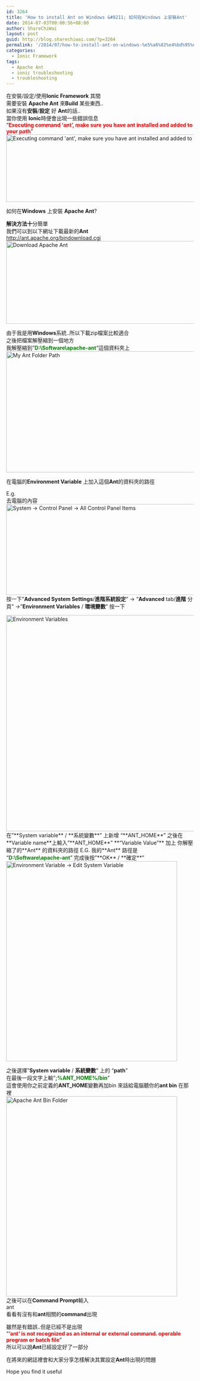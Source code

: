 ```yaml
---
id: 3264
title: 'How to install Ant on Windows &#8211; 如何在Windows 上安裝Ant'
date: 2014-07-03T00:00:56+08:00
author: ShareChiWai
layout: post
guid: http://blog.sharechiwai.com/?p=3264
permalink: '/2014/07/how-to-install-ant-on-windows-%e5%a6%82%e4%bd%95%e5%9c%a8windows-%e4%b8%8a%e5%ae%89%e8%a3%9dant/'
categories:
  - Ionic Framework
tags:
  - Apache Ant
  - ionic troubleshooting
  - troubleshooting
---
```

在安裝/設定/使用**Ionic Framework** 其間  
需要安裝 **Apache Ant** 來**Build** 某些東西..  
如果沒有**安裝**/**設定** 好 **Ant**的話..  
當你使用 **Ionic**時便會出現一些錯誤信息  
&#8220;<span style="color: #ff0000;"><strong>Executing command &#8216;ant&#8217;, make sure you have ant installed and added to your path</strong></span>&#8221;  
<img class="alignnone" src="https://i2.wp.com/farm6.static.flickr.com/5553/14820711775_231686ff1c_z.jpg?resize=625%2C181" alt="Executing command 'ant', make sure you have ant installed and added to your path" width="625" height="181" data-recalc-dims="1" /> 

如何在**Windows** 上安裝 **Apache Ant**?

**解決方法十**分簡單  
我們可以到以下網址下載最新的**Ant**  
<a title="Apache Ant Download Link" href="http://ant.apache.org/bindownload.cgi" target="_blank">http://ant.apache.org/bindownload.cgi</a>  
<img class="alignnone" src="https://i1.wp.com/farm6.static.flickr.com/5572/14797717876_451043ff47_z.jpg?resize=625%2C222" alt="Download Apache Ant" width="625" height="222" data-recalc-dims="1" /> 

由于我是用**Windows**系統..所以下載zip檔案比較適合  
之後把檔案解壓縮到一個地方  
我解壓縮到&#8221;<span style="color: #008000;"><strong>D:\Software\apache-ant</strong></span>&#8220;這個資料夾上  
<img class="alignnone" src="https://i1.wp.com/farm4.static.flickr.com/3918/14820352002_66b0e85342_z.jpg?resize=625%2C325" alt="My Ant Folder Path" width="625" height="325" data-recalc-dims="1" /> 

在電腦的**Environment Variable** 上加入這個**Ant**的資料夾的路徑

E.g.  
去電腦的內容  
<img class="alignnone" src="https://i2.wp.com/farm3.static.flickr.com/2918/14634050659_346e83b42a_z.jpg?resize=625%2C244" alt="System -> Control Panel -> All Control Panel Items " width="625" height="244" data-recalc-dims="1" />  
按一下&#8221;**Advanced System Settings**/**進階系統設定**&#8221; -> &#8220;**Advanced** tab/**進階** 分頁&#8221; ->&#8221;**Environment Variables** / **環境變數**&#8221; 按一下

<img class="alignnone" src="https://i0.wp.com/farm4.static.flickr.com/3843/14818343754_8cbbbf8c32_z.jpg?resize=562%2C580" alt="Environment Variables" width="562" height="580" data-recalc-dims="1" />  
在&#8221;**System variable** / **系統變數**&#8221; 上新增 &#8220;**ANT_HOME**&#8221;  
之後在**Variable name**上輸入&#8221;**ANT_HOME**&#8221;  
**&#8220;Variable Value&#8221;** 加上  
你解壓縮了的**Ant** 的資料夾的路徑  
E.G. 我的**Ant** 路徑是  
&#8220;<span style="color: #008000;"><strong>D:\Software\apache-ant</strong></span>&#8221;  
完成後按&#8221;**OK** / **確定**&#8221;  
<img class="alignnone" src="https://i1.wp.com/farm4.static.flickr.com/3914/14798043756_a3745705c6_z.jpg?resize=459%2C537" alt="Environment Variable -> Edit System Variable" width="459" height="537" data-recalc-dims="1" /> 

之後選擇&#8221;**System variable** / **系統變數**&#8221; 上的 &#8220;**path**&#8221;  
在最後一段文字上輸&#8221;<span style="color: #008000;"><strong>;%ANT_HOME%/bin</strong></span>&#8221;  
這會使用你之前定義的**ANT_HOME**變數再加bin 來話給電腦聽你的**ant bin** 在那裡  
<img class="alignnone" src="https://i2.wp.com/farm4.static.flickr.com/3898/14634487727_16bd843389_z.jpg?resize=459%2C537" alt="Apache Ant Bin Folder" width="459" height="537" data-recalc-dims="1" />  
之後可以在**Command Prompt**輸入  
ant  
看看有沒有和**ant**相關的**command**出現

雖然是有錯誤..但是已經不是出現  
&#8220;<span style="color: #ff0000;"><strong>&#8216;ant&#8217; is not recognized as an internal or external command. operable program or batch file</strong></span>&#8221;  
所以可以說**Ant**已經設定好了一部分

在將來的網誌裡會和大家分享怎樣解決其實設定**Ant**時出現的問題

Hope you find it useful